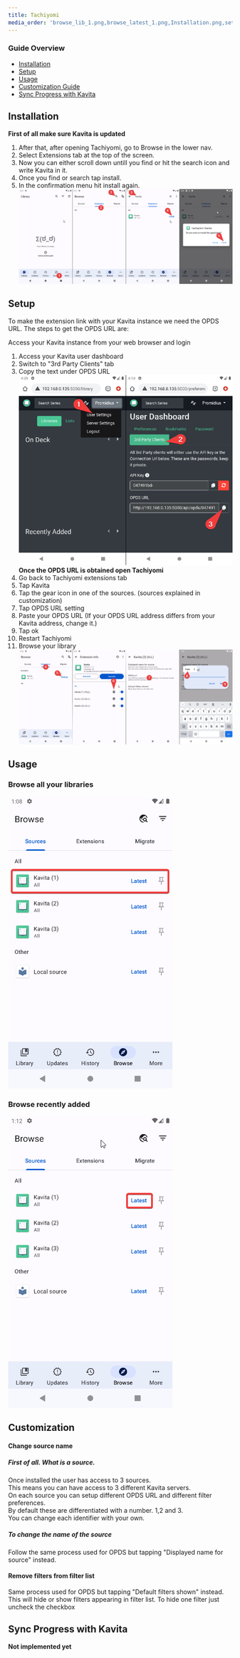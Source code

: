 ```yaml
---
title: Tachiyomi
media_order: 'browse_lib_1.png,browse_latest_1.png,Installation.png,setup.png,setup_1.png'
---
```


### Guide Overview
* [Installation](#installation)
* [Setup](#setup)
* [Usage](#usage)
* [Customization Guide](#customization)
* [Sync Progress with Kavita](#sync)

## Installation

**First of all make sure Kavita is updated**

1. After that, after opening Tachiyomi, go to Browse in the lower nav.
2. Select Extensions tab at the top of the screen.
3. Now you can either scroll down untill you find or hit the search icon and write Kavita in it.
4. Once you find or search tap install.
5. In the confirmation menu hit install again.
![Installation](Installation.png "Installation")

## Setup

To make the extension link with your Kavita instance we need the OPDS URL.
The steps to get the OPDS URL are:

Access your Kavita instance from your web browser and login
1. Access your Kavita user dashboard
2. Switch to "3rd Party Clients" tab
3. Copy the text under OPDS URL
![setup_1](setup_1.png)
**Once the  OPDS URL is obtained open Tachiyomi**
4. Go back to Tachiyomi extensions tab
5. Tap Kavita
6. Tap the gear icon in one of the sources. (sources explained in customization)
7. Tap OPDS URL setting
8. Paste your OPDS URL (If your OPDS URL address differs from your Kavita address, change it.)
9. Tap ok
10. Restart Tachiyomi
11. Browse your library 
![setup](setup.png "setup")

## Usage
### Browse all your libraries
![browse_lib_1](browse_lib_1.png?cropResize=450,450)
### Browse recently added
![browse_latest_1](browse_latest_1.png?cropResize=450,450)

## Customization
#### Change source name
##### First of all. What is a source.<br/>
Once installed the user has access to 3 sources. <br/>
This means you can have access to 3 different Kavita servers.<br/>
On each source you can setup different OPDS URL and different filter preferences.<br/>
By default these are differentiated with a number. 1,2 and 3.<br/>
You can change each identifier with your own.<br/>

##### To change the name of the source<br/>
Follow the same process used for OPDS but tapping "Displayed name for source" instead.
#### Remove filters from filter list
Same process used for OPDS but tapping "Default filters shown" instead.
This will hide or show filters appearing in filter list. 
To hide one filter just uncheck the checkbox

## Sync Progress with Kavita
**Not implemented yet**



